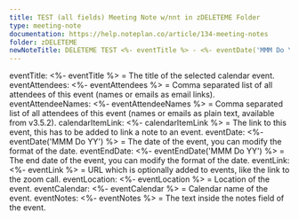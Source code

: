 ```yaml
---
title: TEST (all fields) Meeting Note w/nnt in zDELETEME Folder
type: meeting-note
documentation: https://help.noteplan.co/article/134-meeting-notes
folder: zDELETEME
newNoteTitle: DELETEME TEST <%- eventTitle %> - <%- eventDate('MMM Do YY') %>
---
```

eventTitle: <%- eventTitle %> = The title of the selected calendar event.
eventAttendees: <%- eventAttendees %> = Comma separated list of all attendees of this event (names or emails as email links).
eventAttendeeNames: <%- eventAttendeeNames %> = Comma separated list of all attendees of this event (names or emails as plain text, available from v3.5.2).
calendarItemLink: <%- calendarItemLink %> = The link to this event, this has to be added to link a note to an event.
eventDate: <%- eventDate('MMM Do YY') %> = The date of the event, you can modify the format of the date.
eventEndDate: <%- eventEndDate('MMM Do YY') %> = The end date of the event, you can modify the format of the date.
eventLink: <%- eventLink %> = URL which is optionally added to events, like the link to the zoom call.
eventLocation: <%- eventLocation %> = Location of the event.
eventCalendar: <%- eventCalendar %> = Calendar name of the event.
eventNotes: <%- eventNotes %> = The text inside the notes field of the event.